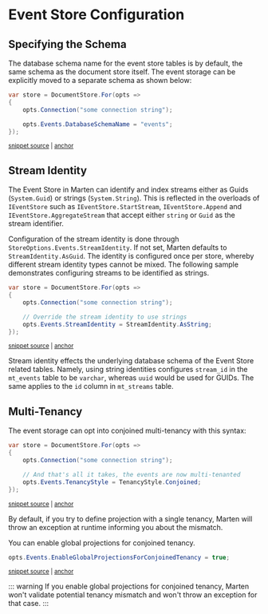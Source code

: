 # Event Store Configuration

## Specifying the Schema

The database schema name for the event store tables is by default, the same schema as the document store
itself. The event storage can be explicitly moved to a separate schema as shown below:

<!-- snippet: sample_set_event_store_schema -->
<a id='snippet-sample_set_event_store_schema'></a>
```cs
var store = DocumentStore.For(opts =>
{
    opts.Connection("some connection string");

    opts.Events.DatabaseSchemaName = "events";
});
```
<sup><a href='https://github.com/JasperFx/marten/blob/master/src/EventSourcingTests/Examples/StartStreamSamples.cs#L12-L21' title='Snippet source file'>snippet source</a> | <a href='#snippet-sample_set_event_store_schema' title='Start of snippet'>anchor</a></sup>
<!-- endSnippet -->

## Stream Identity

The Event Store in Marten can identify and index streams either as Guids
(`System.Guid`) or strings (`System.String`). This is reflected in the overloads
of `IEventStore` such as `IEventStore.StartStream`, `IEventStore.Append` and `IEventStore.AggregateStream`
that accept either `string` or `Guid` as the stream identifier.

Configuration of the stream identity is done through `StoreOptions.Events.StreamIdentity`. If not set, Marten defaults to `StreamIdentity.AsGuid`.
The identity is configured once per store, whereby different stream identity types cannot be mixed. The following sample
demonstrates configuring streams to be identified as strings.

<!-- snippet: sample_setting_stream_identity -->
<a id='snippet-sample_setting_stream_identity'></a>
```cs
var store = DocumentStore.For(opts =>
{
    opts.Connection("some connection string");

    // Override the stream identity to use strings
    opts.Events.StreamIdentity = StreamIdentity.AsString;
});
```
<sup><a href='https://github.com/JasperFx/marten/blob/master/src/EventSourcingTests/Examples/StartStreamSamples.cs#L26-L36' title='Snippet source file'>snippet source</a> | <a href='#snippet-sample_setting_stream_identity' title='Start of snippet'>anchor</a></sup>
<!-- endSnippet -->

Stream identity effects the underlying database schema of the Event Store related tables. Namely, using string identities configures `stream_id` in the `mt_events` table to be `varchar`, whereas `uuid` would be used for GUIDs. The same applies to the `id` column in `mt_streams` table.

## Multi-Tenancy

The event storage can opt into conjoined multi-tenancy with this syntax:

<!-- snippet: sample_making_the_events_multi_tenanted -->
<a id='snippet-sample_making_the_events_multi_tenanted'></a>
```cs
var store = DocumentStore.For(opts =>
{
    opts.Connection("some connection string");

    // And that's all it takes, the events are now multi-tenanted
    opts.Events.TenancyStyle = TenancyStyle.Conjoined;
});
```
<sup><a href='https://github.com/JasperFx/marten/blob/master/src/Marten.Testing/Examples/ConfiguringDocumentStore.cs#L226-L236' title='Snippet source file'>snippet source</a> | <a href='#snippet-sample_making_the_events_multi_tenanted' title='Start of snippet'>anchor</a></sup>
<!-- endSnippet -->

By default, if you try to define projection with a single tenancy, Marten will throw an exception at runtime informing you about the mismatch.

You can enable global projections for conjoined tenancy.

<!-- snippet: sample_enabling_global_projections_for_conjoined_tenancy -->
<a id='snippet-sample_enabling_global_projections_for_conjoined_tenancy'></a>
```cs
opts.Events.EnableGlobalProjectionsForConjoinedTenancy = true;
```
<sup><a href='https://github.com/JasperFx/marten/blob/master/src/EventSourcingTests/Aggregation/aggregation_projection_validation_rules.cs#L93-L97' title='Snippet source file'>snippet source</a> | <a href='#snippet-sample_enabling_global_projections_for_conjoined_tenancy' title='Start of snippet'>anchor</a></sup>
<!-- endSnippet -->

::: warning
If you enable global projections for conjoined tenancy, Marten won't validate potential tenancy mismatch and won't throw an exception for that case.
:::
